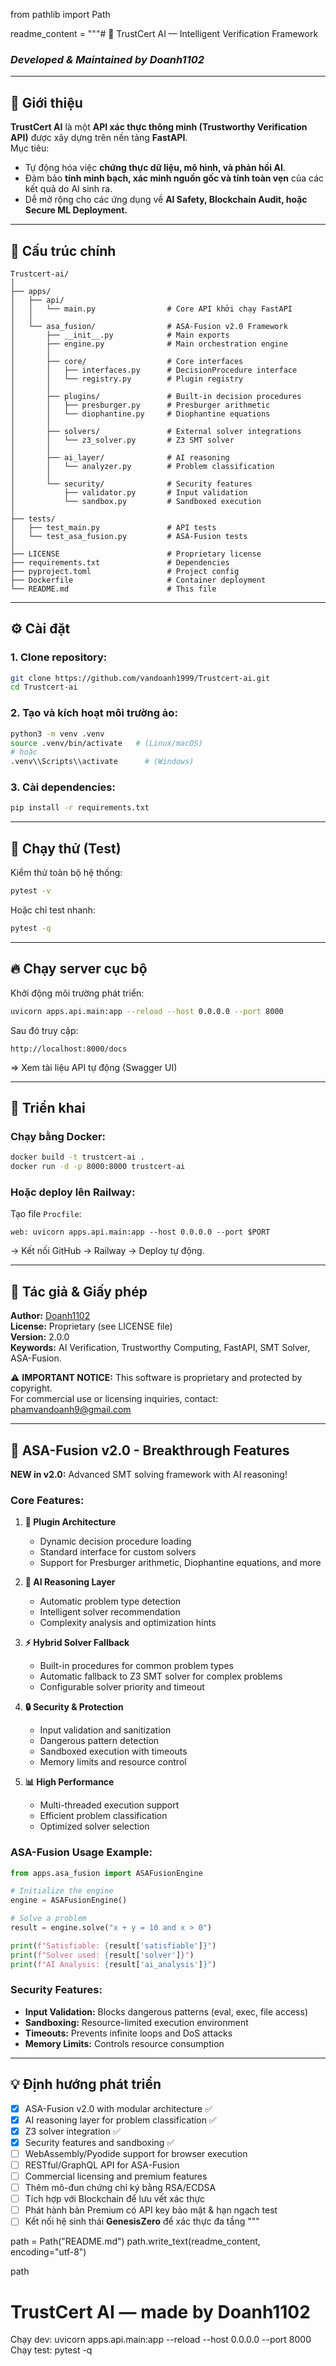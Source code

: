 from pathlib import Path

readme_content = """# 🧠 TrustCert AI — Intelligent Verification Framework  
### *Developed & Maintained by Doanh1102*

---

## 🚀 Giới thiệu

**TrustCert AI** là một **API xác thực thông minh (Trustworthy Verification API)** được xây dựng trên nền tảng **FastAPI**.  
Mục tiêu:  
- Tự động hóa việc **chứng thực dữ liệu, mô hình, và phản hồi AI**.  
- Đảm bảo **tính minh bạch, xác minh nguồn gốc và tính toàn vẹn** của các kết quả do AI sinh ra.  
- Dễ mở rộng cho các ứng dụng về **AI Safety, Blockchain Audit, hoặc Secure ML Deployment.**

---

## 🧩 Cấu trúc chính

```
Trustcert-ai/
│
├── apps/
│   ├── api/
│   │   └── main.py                # Core API khởi chạy FastAPI
│   │
│   └── asa_fusion/                # ASA-Fusion v2.0 Framework
│       ├── __init__.py            # Main exports
│       ├── engine.py              # Main orchestration engine
│       │
│       ├── core/                  # Core interfaces
│       │   ├── interfaces.py      # DecisionProcedure interface
│       │   └── registry.py        # Plugin registry
│       │
│       ├── plugins/               # Built-in decision procedures
│       │   ├── presburger.py      # Presburger arithmetic
│       │   └── diophantine.py     # Diophantine equations
│       │
│       ├── solvers/               # External solver integrations
│       │   └── z3_solver.py       # Z3 SMT solver
│       │
│       ├── ai_layer/              # AI reasoning
│       │   └── analyzer.py        # Problem classification
│       │
│       └── security/              # Security features
│           ├── validator.py       # Input validation
│           └── sandbox.py         # Sandboxed execution
│
├── tests/
│   ├── test_main.py               # API tests
│   └── test_asa_fusion.py         # ASA-Fusion tests
│
├── LICENSE                        # Proprietary license
├── requirements.txt               # Dependencies
├── pyproject.toml                 # Project config
├── Dockerfile                     # Container deployment
└── README.md                      # This file
```

---

## ⚙️ Cài đặt

### 1. Clone repository:
```bash
git clone https://github.com/vandoanh1999/Trustcert-ai.git
cd Trustcert-ai
```

### 2. Tạo và kích hoạt môi trường ảo:
```bash
python3 -m venv .venv
source .venv/bin/activate   # (Linux/macOS)
# hoặc
.venv\\Scripts\\activate      # (Windows)
```

### 3. Cài dependencies:
```bash
pip install -r requirements.txt
```

---

## 🧪 Chạy thử (Test)

Kiểm thử toàn bộ hệ thống:
```bash
pytest -v
```

Hoặc chỉ test nhanh:
```bash
pytest -q
```

---

## 🔥 Chạy server cục bộ

Khởi động môi trường phát triển:
```bash
uvicorn apps.api.main:app --reload --host 0.0.0.0 --port 8000
```

Sau đó truy cập:
```
http://localhost:8000/docs
```
=> Xem tài liệu API tự động (Swagger UI)

---

## 🧱 Triển khai

### Chạy bằng Docker:
```bash
docker build -t trustcert-ai .
docker run -d -p 8000:8000 trustcert-ai
```

### Hoặc deploy lên Railway:
Tạo file `Procfile`:
```
web: uvicorn apps.api.main:app --host 0.0.0.0 --port $PORT
```
→ Kết nối GitHub → Railway → Deploy tự động.

---

## 🧤 Tác giả & Giấy phép

**Author:** [Doanh1102](https://github.com/vandoanh1999)  
**License:** Proprietary (see LICENSE file)  
**Version:** 2.0.0  
**Keywords:** AI Verification, Trustworthy Computing, FastAPI, SMT Solver, ASA-Fusion.

⚠️ **IMPORTANT NOTICE:** This software is proprietary and protected by copyright.  
For commercial use or licensing inquiries, contact: phamvandoanh9@gmail.com

---

## 🚀 ASA-Fusion v2.0 - Breakthrough Features

**NEW in v2.0:** Advanced SMT solving framework with AI reasoning!

### Core Features:
1. **🔌 Plugin Architecture**
   - Dynamic decision procedure loading
   - Standard interface for custom solvers
   - Support for Presburger arithmetic, Diophantine equations, and more

2. **🤖 AI Reasoning Layer**
   - Automatic problem type detection
   - Intelligent solver recommendation
   - Complexity analysis and optimization hints

3. **⚡ Hybrid Solver Fallback**
   - Built-in procedures for common problem types
   - Automatic fallback to Z3 SMT solver for complex problems
   - Configurable solver priority and timeout

4. **🔒 Security & Protection**
   - Input validation and sanitization
   - Dangerous pattern detection
   - Sandboxed execution with timeouts
   - Memory limits and resource control

5. **📊 High Performance**
   - Multi-threaded execution support
   - Efficient problem classification
   - Optimized solver selection

### ASA-Fusion Usage Example:

```python
from apps.asa_fusion import ASAFusionEngine

# Initialize the engine
engine = ASAFusionEngine()

# Solve a problem
result = engine.solve("x + y = 10 and x > 0")

print(f"Satisfiable: {result['satisfiable']}")
print(f"Solver used: {result['solver']}")
print(f"AI Analysis: {result['ai_analysis']}")
```

### Security Features:
- **Input Validation:** Blocks dangerous patterns (eval, exec, file access)
- **Sandboxing:** Resource-limited execution environment
- **Timeouts:** Prevents infinite loops and DoS attacks
- **Memory Limits:** Controls resource consumption

---

## 💡 Định hướng phát triển

- [x] ASA-Fusion v2.0 with modular architecture ✅
- [x] AI reasoning layer for problem classification ✅
- [x] Z3 solver integration ✅
- [x] Security features and sandboxing ✅
- [ ] WebAssembly/Pyodide support for browser execution
- [ ] RESTful/GraphQL API for ASA-Fusion
- [ ] Commercial licensing and premium features
- [ ] Thêm mô-đun chứng chỉ ký bằng RSA/ECDSA
- [ ] Tích hợp với Blockchain để lưu vết xác thực
- [ ] Phát hành bản Premium có API key bảo mật & hạn ngạch test
- [ ] Kết nối hệ sinh thái **GenesisZero** để xác thực đa tầng
"""

path = Path("README.md")
path.write_text(readme_content, encoding="utf-8")

path
# TrustCert AI — made by Doanh1102
Chạy dev:
  uvicorn apps.api.main:app --reload --host 0.0.0.0 --port 8000
Chạy test:
  pytest -q
